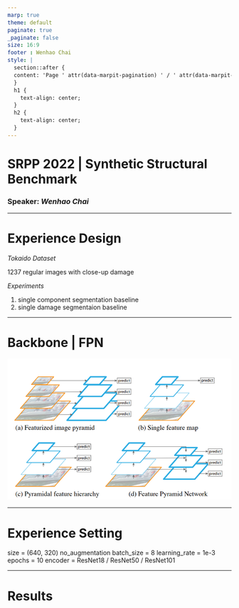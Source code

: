 ```yaml
---
marp: true
theme: default
paginate: true
_paginate: false
size: 16:9
footer : Wenhao Chai
style: |
  section::after {
  content: 'Page ' attr(data-marpit-pagination) ' / ' attr(data-marpit-pagination-total);
  }
  h1 {
    text-align: center;
  }
  h2 {
    text-align: center;
  }
---
```


# SRPP 2022 | Synthetic Structural Benchmark
### Speaker: *Wenhao Chai*

---


# Experience Design

*Tokaido Dataset*

 1237 regular images with close-up damage

*Experiments*

1. single component segmentation baseline
2. single damage segmentaion baseline

---

# Backbone | FPN

![](../img/FPN.png)

---

# Experience Setting

size = (640, 320)
no_augmentation
batch_size = 8
learning_rate = 1e-3
epochs = 10
encoder = ResNet18 / ResNet50 / ResNet101

---

# Results